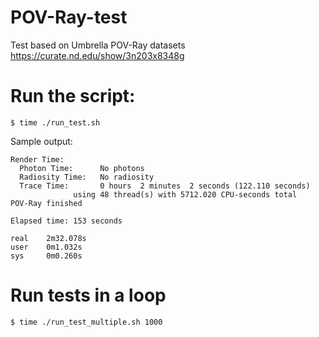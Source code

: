 # POV-Ray-test
Test based on Umbrella POV-Ray datasets https://curate.nd.edu/show/3n203x8348g

# Run the script:
```console
$ time ./run_test.sh
```
Sample output:

```console
Render Time:
  Photon Time:      No photons
  Radiosity Time:   No radiosity
  Trace Time:       0 hours  2 minutes  2 seconds (122.110 seconds)
              using 48 thread(s) with 5712.020 CPU-seconds total
POV-Ray finished

Elapsed time: 153 seconds

real    2m32.078s
user    0m1.032s
sys     0m0.260s
```

# Run tests in a loop
```console
$ time ./run_test_multiple.sh 1000
```

